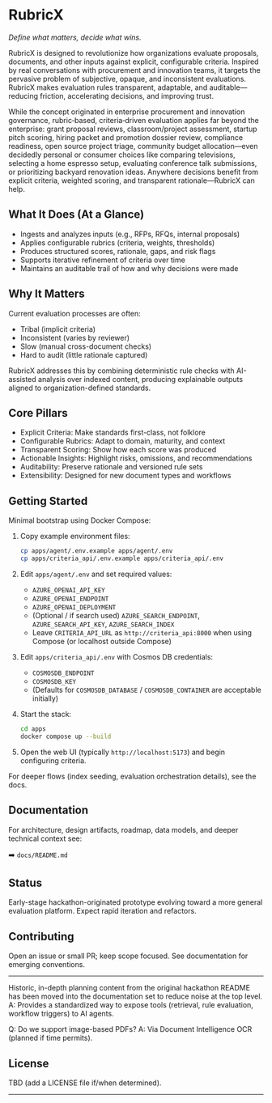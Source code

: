 # RubricX

_Define what matters, decide what wins._

RubricX is designed to revolutionize how organizations evaluate proposals, documents, and other inputs against explicit, configurable criteria. Inspired by real conversations with procurement and innovation teams, it targets the pervasive problem of subjective, opaque, and inconsistent evaluations. RubricX makes evaluation rules transparent, adaptable, and auditable—reducing friction, accelerating decisions, and improving trust.

While the concept originated in enterprise procurement and innovation governance, rubric‑based, criteria‑driven evaluation applies far beyond the enterprise: grant proposal reviews, classroom/project assessment, startup pitch scoring, hiring packet and promotion dossier review, compliance readiness, open source project triage, community budget allocation—even decidedly personal or consumer choices like comparing televisions, selecting a home espresso setup, evaluating conference talk submissions, or prioritizing backyard renovation ideas. Anywhere decisions benefit from explicit criteria, weighted scoring, and transparent rationale—RubricX can help.

## What It Does (At a Glance)

- Ingests and analyzes inputs (e.g., RFPs, RFQs, internal proposals)
- Applies configurable rubrics (criteria, weights, thresholds)
- Produces structured scores, rationale, gaps, and risk flags
- Supports iterative refinement of criteria over time
- Maintains an auditable trail of how and why decisions were made

## Why It Matters

Current evaluation processes are often:

- Tribal (implicit criteria)
- Inconsistent (varies by reviewer)
- Slow (manual cross-document checks)
- Hard to audit (little rationale captured)

RubricX addresses this by combining deterministic rule checks with AI-assisted analysis over indexed content, producing explainable outputs aligned to organization-defined standards.

## Core Pillars

- Explicit Criteria: Make standards first-class, not folklore
- Configurable Rubrics: Adapt to domain, maturity, and context
- Transparent Scoring: Show how each score was produced
- Actionable Insights: Highlight risks, omissions, and recommendations
- Auditability: Preserve rationale and versioned rule sets
- Extensibility: Designed for new document types and workflows

## Getting Started

Minimal bootstrap using Docker Compose:

1. Copy example environment files:

   ```bash
   cp apps/agent/.env.example apps/agent/.env
   cp apps/criteria_api/.env.example apps/criteria_api/.env
   ```

1. Edit `apps/agent/.env` and set required values:

   - `AZURE_OPENAI_API_KEY`
   - `AZURE_OPENAI_ENDPOINT`
   - `AZURE_OPENAI_DEPLOYMENT`
   - (Optional / if search used) `AZURE_SEARCH_ENDPOINT`, `AZURE_SEARCH_API_KEY`, `AZURE_SEARCH_INDEX`
   - Leave `CRITERIA_API_URL` as `http://criteria_api:8000` when using Compose (or localhost outside Compose)

1. Edit `apps/criteria_api/.env` with Cosmos DB credentials:

   - `COSMOSDB_ENDPOINT`
   - `COSMOSDB_KEY`
   - (Defaults for `COSMOSDB_DATABASE` / `COSMOSDB_CONTAINER` are acceptable initially)

1. Start the stack:

   ```bash
   cd apps
   docker compose up --build
   ```

1. Open the web UI (typically `http://localhost:5173`) and begin configuring criteria.

For deeper flows (index seeding, evaluation orchestration details), see the docs.

## Documentation

For architecture, design artifacts, roadmap, data models, and deeper technical context see:

➡️ `docs/README.md`

## Status

Early-stage hackathon-originated prototype evolving toward a more general evaluation platform. Expect rapid iteration and refactors.

## Contributing

Open an issue or small PR; keep scope focused. See documentation for emerging conventions.

---
Historic, in-depth planning content from the original hackathon README has been moved into the documentation set to reduce noise at the top level.
A: Provides a standardized way to expose tools (retrieval, rule evaluation, workflow triggers) to AI agents.

Q: Do we support image-based PDFs?
A: Via Document Intelligence OCR (planned if time permits).

## License

TBD (add a LICENSE file if/when determined).

---
